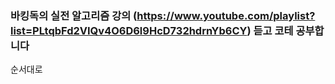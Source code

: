 ### 바킹독의 실전 알고리즘 강의 (https://www.youtube.com/playlist?list=PLtqbFd2VIQv4O6D6l9HcD732hdrnYb6CY) 듣고 코테 공부합니다
순서대로
